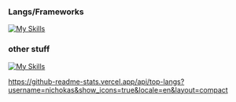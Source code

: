 <h3>Langs/Frameworks</h3>

[![My Skills](https://skillicons.dev/icons?i=arduino,bash,git,py,rust,cpp)](https://skillicons.dev)

<h3>other stuff</h3>

[![My Skills](https://skillicons.dev/icons?i=cloudflare,discord,bots,github,linux,replit)](https://skillicons.dev)


https://github-readme-stats.vercel.app/api/top-langs?username=nichokas&show_icons=true&locale=en&layout=compact
